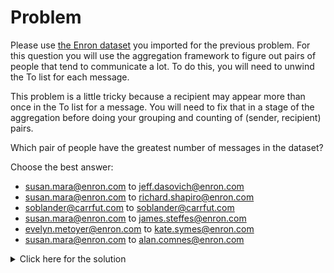 # Problem
Please use <a href="https://s3.amazonaws.com/edu-downloads.10gen.com/enron/enron.zip">the Enron dataset</a> you imported for the previous problem. For this question you will use the aggregation framework to figure out pairs of people that tend to communicate a lot. To do this, you will need to unwind the To list for each message.

This problem is a little tricky because a recipient may appear more than once in the To list for a message. You will need to fix that in a stage of the aggregation before doing your grouping and counting of (sender, recipient) pairs.

Which pair of people have the greatest number of messages in the dataset?

Choose the best answer:
 - susan.mara@enron.com to jeff.dasovich@enron.com
 - susan.mara@enron.com to richard.shapiro@enron.com
 - soblander@carrfut.com to soblander@carrfut.com
 - susan.mara@enron.com to james.steffes@enron.com
 - evelyn.metoyer@enron.com to kate.symes@enron.com
 - susan.mara@enron.com to alan.comnes@enron.com

<details>
  <summary>Click here for the solution</summary>
    <ul>
      <li>susan.mara@enron.com to jeff.dasovich@enron.com</li>
	</ul>
</details>